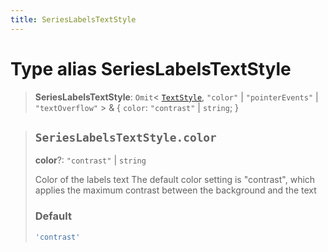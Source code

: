 ```yaml
---
title: SeriesLabelsTextStyle
---
```


# Type alias SeriesLabelsTextStyle

> **SeriesLabelsTextStyle**: `Omit`\< [`TextStyle`](type-alias.TextStyle.md), `"color"` \| `"pointerEvents"` \| `"textOverflow"` \> & \{
  `color`: `"contrast"` \| `string`;
 }

> ## `SeriesLabelsTextStyle.color`
>
> **color**?: `"contrast"` \| `string`
>
> Color of the labels text
> The default color setting is "contrast", which applies the maximum contrast between the background and the text
>
> ### Default
>
> ```ts
> 'contrast'
> ```
>
>

